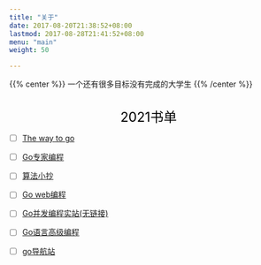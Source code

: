 ```yaml
---
title: "关于"
date: 2017-08-20T21:38:52+08:00
lastmod: 2017-08-28T21:41:52+08:00
menu: "main"
weight: 50

---
```


{{% center %}}
一个还有很多目标没有完成的大学生
{{% /center %}}
<br/><br/>

<center><font color=black size=5>2021书单</font></center>

* [ ] [The way to go]( https://learnku.com/docs/the-way-to-go/preface/3561)
* [ ] [Go专家编程](https://www.bookstack.cn/read/GoExpertProgramming/README.md)
* [ ] [算法小抄 ](https://labuladong.gitee.io/algo/)
* [ ] [Go web编程](https://www.kancloud.cn/kancloud/web-application-with-golang/44105)
* [ ] [Go并发编程实站(无链接)]()
* [ ] [Go语言高级编程](https://chai2010.cn/advanced-go-programming-book/)

* [ ] [go导航站]( http://wen.topgoer.com/)